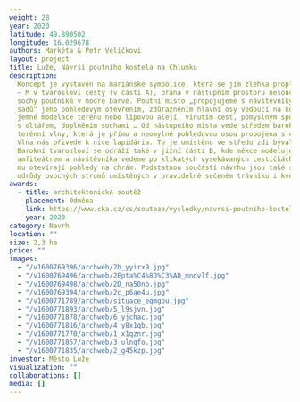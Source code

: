 ```yaml
---
weight: 28
year: 2020
latitude: 49.890502
longitude: 16.029678
authors: Markéta & Petr Veličkovi
layout: project
title: Luže, Návrší poutního kostela na Chlumku
description:
  Koncept je vystavěn na mariánské symbolice, která se jím zlehka proplétá
  – M v tvarosloví cesty (v části A), brána v nástupním prostoru nesoucí písmena MA,
  sochy poutníků v modré barvě. Poutní místo „propojujeme s návštěvníky veřejných
  sadů“ jeho pohledovým otevřením, zdůrazněním hlavní osy vedoucí na kostel pomocí
  jemné modelace terénu nebo lipovou alejí, vinutím cest, pomyslným spojením prostorů
  s oltářem, doplněním sochami … Od nástupního místa vede středem barokní křivka měkké
  terénní vlny, která je přímo a neomylně pohledovou osou propojena s chrámem na vršku.
  Vlna nás přivede k nice lapidária. To je umístěno ve středu zdi bývalého hřbitova.
  Barokní tvarosloví se odráží také v jižní části B, kde měkce modelujeme svah nad
  amfiteátrem a návštěvníka vedeme po klikatých vysekávaných cestičkách v sadu, které
  mu otevírají pohledy na chrám. Podstatnou součástí návrhu jsou také staré krajové
  odrůdy ovocných stromů umístěných v pravidelně sečeném trávníku i květnaté louce.
awards:
  - title: architektonická soutěž
    placement: Odměna
    link: https://www.cka.cz/cs/souteze/vysledky/navrsi-poutniho-kostela-na-chlumku
    year: 2020
category: Navrh
location: ""
size: 2,3 ha
price: ""
images:
  - "/v1600769396/archweb/2b_yyirx9.jpg"
  - "/v1600769496/archweb/2Epta%C4%8D%C3%AD_mndvlf.jpg"
  - "/v1600769498/archweb/2D_na50nb.jpg"
  - "/v1600769394/archweb/2c_p6ae4u.jpg"
  - "/v1600771789/archweb/situace_eqmgpu.jpg"
  - "/v1600771893/archweb/5_l9sjvn.jpg"
  - "/v1600771878/archweb/6_yjchac.jpg"
  - "/v1600771816/archweb/4_y8x1qb.jpg"
  - "/v1600771770/archweb/1_x1qznr.jpg"
  - "/v1600771857/archweb/3_ulnqfo.jpg"
  - "/v1600771835/archweb/2_g45kzp.jpg"
investor: Město Luže
visualization: ""
collaborations: []
media: []
---
```

